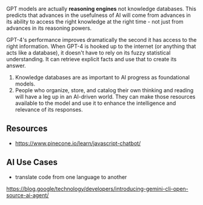 GPT models are actually **reasoning engines** not knowledge databases. This predicts that advances in the usefulness of AI will come from advances in its ability to access the right knowledge at the right time - not just from advances in its reasoning powers.

GPT-4's performance improves dramatically the second it has access to the right information. When GPT-4 is hooked up to the internet (or anything that acts like a database), it doesn't have to rely on its fuzzy statistical understanding. It can retrieve explicit facts and use that to create its answer.

1. Knowledge databases are as important to AI progress as foundational models.
2. People who organize, store, and catalog their own thinking and reading will have a leg up in an AI-driven world. They can make those resources available to the model and use it to enhance the intelligence and relevance of its responses.

## Resources

- https://www.pinecone.io/learn/javascript-chatbot/

## AI Use Cases

- translate code from one language to another

https://blog.google/technology/developers/introducing-gemini-cli-open-source-ai-agent/
